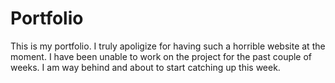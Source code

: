 # Portfolio

This is my portfolio. I truly apoligize for having such a horrible website at the moment. I have been unable to work on the project for the past couple of weeks. I am way behind and about to start catching up this week.
